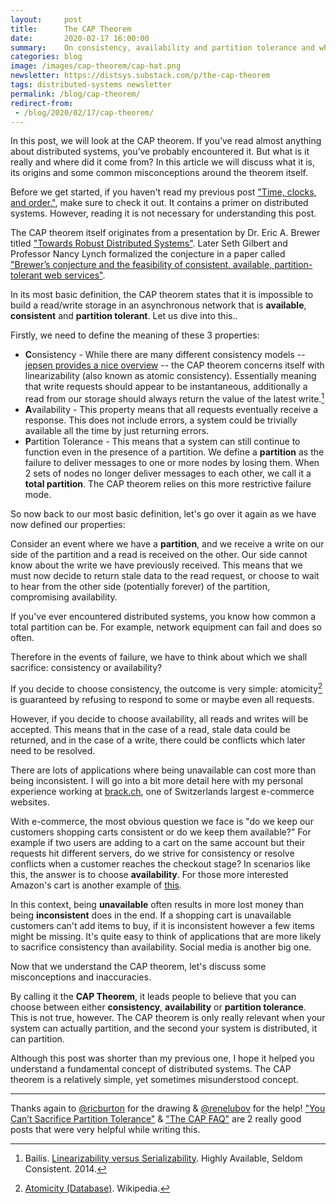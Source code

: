 ```yaml
---
layout:     post
title:      The CAP Theorem
date:       2020-02-17 16:00:00
summary:    On consistency, availability and partition tolerance and why we can't build distributed systems that satisfy all these properties.
categories: blog
image: /images/cap-theorem/cap-hat.png
newsletter: https://distsys.substack.com/p/the-cap-theorem
tags: distributed-systems newsletter
permalink: /blog/cap-theorem/
redirect-from:
 - /blog/2020/02/17/cap-theorem/
---
```


In this post, we will look at the CAP theorem. If you’ve read almost anything about distributed systems, you’ve probably encountered it. But what is it really and where did it come from? In this article we will discuss what it is, its origins and some common misconceptions around the theorem itself.

Before we get started, if you haven't read my previous post ["Time, clocks, and order."](https://dean.eigenmann.me/blog/2020/01/06/time-clocks-and-order/), make sure to check it out. It contains a primer on distributed systems. However, reading it is not necessary for understanding this post.

The CAP theorem itself originates from a presentation by Dr. Eric A. Brewer titled ["Towards Robust Distributed Systems"](https://people.eecs.berkeley.edu/~brewer/cs262b-2004/PODC-keynote.pdf). Later Seth Gilbert and Professor Nancy Lynch formalized the conjecture in a paper called ["Brewer’s conjecture and the feasibility of consistent, available, partition-tolerant web services"](https://users.ece.cmu.edu/~adrian/731-sp04/readings/GL-cap.pdf).

In its most basic definition, the CAP theorem states that it is impossible to build a read/write storage in an asynchronous network that is **available**, **consistent** and **partition tolerant**. Let us dive into this..

Firstly, we need to define the meaning of these 3 properties:

- **C**onsistency - While there are many different consistency models -- [jepsen provides a nice overview](https://jepsen.io/consistency) -- the CAP theorem concerns itself with linearizability (also known as atomic consistency). Essentially meaning that write requests should appear to be instantaneous, additionally a read from our storage should always return the value of the latest write.[^1]
- **A**vailability - This property means that all requests eventually receive a response. This does not include errors, a system could be trivially available all the time by just returning errors.
- **P**artition Tolerance - This means that a system can still continue to function even in the presence of a partition. We define a **partition** as the failure to deliver messages to one or more nodes by losing them. When 2 sets of nodes no longer deliver messages to each other, we call it a **total partition**. The CAP theorem relies on this more restrictive failure mode.

So now back to our most basic definition, let's go over it again as we have now defined our properties: 

Consider an event where we have a **partition**, and we receive a write on our side of the partition and a read is received on the other. Our side cannot know about the write we have previously received. This means that we must now decide to return stale data to the read request, or choose to wait to hear from the other side (potentially forever) of the partition, compromising availability.

If you've ever encountered distributed systems, you know how common a total partition can be. For example,  network equipment can fail and does so often. 

Therefore in the events of failure, we have to think about which we shall sacrifice: consistency or availability?

If you decide to choose consistency, the outcome is very simple: atomicity[^2] is guaranteed by refusing to respond to some or maybe even all requests.

However, if you decide to choose availability, all reads and writes will be accepted. This means that in the case of a read, stale data could be returned, and in the case of a write, there could be conflicts which later need to be resolved.

There are lots of applications where being unavailable can cost more than being inconsistent. I will go into a bit more detail here with my personal experience working at [brack.ch](https://brack.ch), one of Switzerlands largest e-commerce websites. 

With e-commerce, the most obvious question we face is "do we keep our customers shopping carts consistent or do we keep them available?" For example if two users are adding to a cart on the same account but their requests hit different servers, do we strive for consistency or resolve conflicts when a customer reaches the checkout stage? In scenarios like this, the answer is to choose **availability**. For those more interested Amazon's cart is another example of [this](http://s3.amazonaws.com/AllThingsDistributed/sosp/amazon-dynamo-sosp2007.pdf).

In this context, being **unavailable** often results in more lost money than being **inconsistent** does in the end. If a shopping cart is unavailable customers can't add items to buy, if it is inconsistent however a few items might be missing. It's quite easy to think of applications that are more likely to sacrifice consistency than availability. Social media is another big one.

Now that we understand the CAP theorem, let's discuss some misconceptions and inaccuracies.

By calling it the **CAP Theorem**, it leads people to believe that you can choose between either **consistency**, **availability** or **partition tolerance**. This is not true, however. The CAP theorem is only really relevant when your system can actually partition, and the second your system is distributed, it can partition. 

Although this post was shorter than my previous one, I hope it helped you understand a fundamental concept of distributed systems. The CAP theorem is a relatively simple, yet sometimes misunderstood concept.

---

Thanks again to [@ricburton](https://twitter.com/ricburton) for the drawing & [@renelubov](https://twitter.com/renelubov) for the help!  ["You Can’t Sacrifice Partition Tolerance"](https://codahale.com/you-cant-sacrifice-partition-tolerance/) & ["The CAP FAQ"](https://www.the-paper-trail.org/page/cap-faq/) are 2 really good posts that were very helpful while writing this.

[^1]: Bailis. [Linearizability versus Serializability](http://www.bailis.org/blog/linearizability-versus-serializability/). Highly Available, Seldom Consistent. 2014.
[^2]: [Atomicity (Database)](https://en.wikipedia.org/wiki/Atomicity_(database_systems)). Wikipedia.
